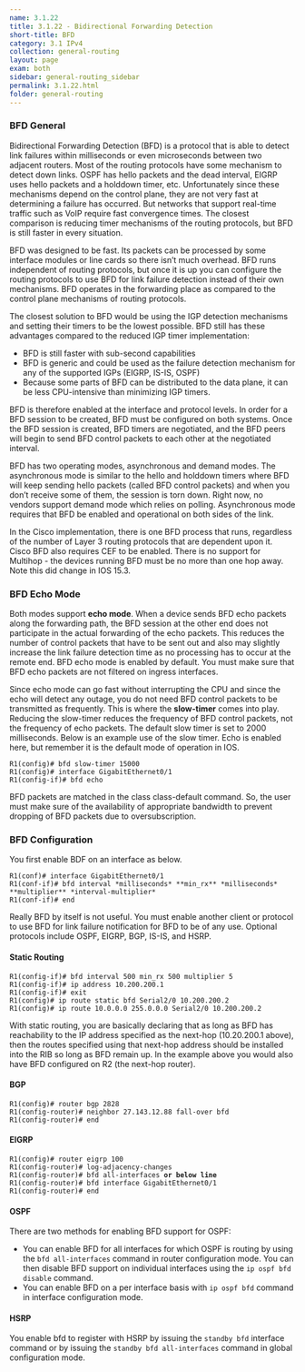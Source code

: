 ```yaml
---
name: 3.1.22
title: 3.1.22 - Bidirectional Forwarding Detection
short-title: BFD
category: 3.1 IPv4
collection: general-routing
layout: page
exam: both
sidebar: general-routing_sidebar
permalink: 3.1.22.html
folder: general-routing
---
```

### BFD General

Bidirectional Forwarding Detection (BFD) is a protocol that is able to detect link failures within milliseconds or even microseconds between two adjacent routers. Most of the routing protocols have some mechanism to detect down links. OSPF has hello packets and the dead interval, EIGRP uses hello packets and a holddown timer, etc. Unfortunately since these mechanisms depend on the control plane, they are not very fast at determining a failure has occurred. But networks that support real-time traffic such as VoIP require fast convergence times. The closest comparison is reducing timer mechanisms of the routing protocols, but BFD is still faster in every situation.

BFD was designed to be fast. Its packets can be processed by some interface modules or line cards so there isn’t much overhead. BFD runs independent of routing protocols, but once it is up you can configure the routing protocols to use BFD for link failure detection instead of their own mechanisms. BFD operates in the forwarding place as compared to the control plane mechanisms of routing protocols.

The closest solution to BFD would be using the IGP detection mechanisms and setting their timers to be the lowest possible. BFD still has these advantages compared to the reduced IGP timer implementation:
- BFD is still faster with sub-second capabilities
- BFD is generic and could be used as the failure detection mechanism for any of the supported IGPs (EIGRP, IS-IS, OSPF)
- Because some parts of BFD can be distributed to the data plane, it can be less CPU-intensive than minimizing IGP timers.

BFD is therefore enabled at the interface and protocol levels. In order for a BFD session to be created, BFD must be configured on both systems. Once the BFD session is created, BFD timers are negotiated, and the BFD peers will begin to send BFD control packets to each other at the negotiated interval.

BFD has two operating modes, asynchronous and demand modes. The asynchronous mode is similar to the hello and holddown timers where BFD will keep sending hello packets (called BFD control packets) and when you don’t receive some of them, the session is torn down. Right now, no vendors support demand mode which relies on polling. Asynchronous mode requires that BFD be enabled and operational on both sides of the link.

In the Cisco implementation, there is one BFD process that runs, regardless of the number of Layer 3 routing protocols that are dependent upon it. Cisco BFD also requires CEF to be enabled. There is no support for Multihop - the devices running BFD must be no more than one hop away. Note this did change in IOS 15.3.

### BFD Echo Mode

Both modes support **echo mode**. When a device sends BFD echo packets along the forwarding path, the BFD session at the other end does not participate in the actual forwarding of the echo packets. This reduces the number of control packets that have to be sent out and also may slightly increase the link failure detection time as no processing has to occur at the remote end. BFD echo mode is enabled by default. You must make sure that BFD echo packets are not filtered on ingress interfaces.

Since echo mode can go fast without interrupting the CPU and since the echo will detect any outage, you do not need BFD control packets to be transmitted as frequently. This is where the **slow-timer** comes into play. Reducing the slow-timer reduces the frequency of BFD control packets, not the frequency of echo packets. The default slow timer is set to 2000 milliseconds. Below is an example use of the slow timer. Echo is enabled here, but remember it is the default mode of operation in IOS.
```
R1(config)# bfd slow-timer 15000
R1(config)# interface GigabitEthernet0/1
R1(config-if)# bfd echo
```

BFD packets are matched in the class class-default command. So, the user must make sure of the availability of appropriate bandwidth to prevent dropping of BFD packets due to oversubscription.

### BFD Configuration

You first enable BDF on an interface as below.
```
R1(conf)# interface GigabitEthernet0/1
R1(conf-if)# bfd interval *milliseconds* **min_rx** *milliseconds* **multiplier** *interval-multiplier*
R1(conf-if)# end
```
Really BFD by itself is not useful. You must enable another client or protocol to use BFD for link failure notification for BFD to be of any use. Optional protocols include OSPF, EIGRP, BGP, IS-IS, and HSRP.

#### Static Routing
```
R1(config-if)# bfd interval 500 min_rx 500 multiplier 5
R1(config-if)# ip address 10.200.200.1
R1(config-if)# exit
R1(config)# ip route static bfd Serial2/0 10.200.200.2
R1(config)# ip route 10.0.0.0 255.0.0.0 Serial2/0 10.200.200.2
```
With static routing, you are basically declaring that as long as BFD has reachability to the IP address specified as the next-hop (10.20.200.1 above), then the routes specified using that next-hop address should be installed into the RIB so long as BFD remain up. In the example above you would also have BFD configured on R2 (the next-hop router).


#### BGP
```
R1(config)# router bgp 2828
R1(config-router)# neighbor 27.143.12.88 fall-over bfd
R1(config-router)# end
```
#### EIGRP
<pre><code>R1(config)# router eigrp 100
R1(config-router)# log-adjacency-changes
R1(config-router)# bfd all-interfaces <b>or below line</b>
R1(config-router)# bfd interface GigabitEthernet0/1
R1(config-router)# end
</code></pre>
#### OSPF
There are two methods for enabling BFD support for OSPF:
- You can enable BFD for all interfaces for which OSPF is routing by using the `bfd all-interfaces` command in router configuration mode. You can then disable BFD support on individual interfaces using the `ip ospf bfd disable` command.
- You can enable BFD on a per interface basis with `ip ospf bfd` command in interface configuration mode.

#### HSRP
You enable bfd to register with HSRP by issuing the `standby bfd` interface command or by issuing the `standby bfd all-interfaces` command in global configuration mode.
